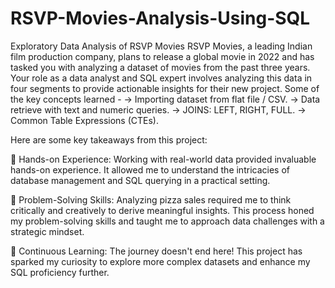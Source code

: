 # RSVP-Movies-Analysis-Using-SQL
Exploratory Data Analysis of RSVP Movies 
RSVP Movies, a leading Indian film production company, plans to release a global movie in 2022 and has tasked you with analyzing a dataset of movies from the past three years. Your role as a data analyst and SQL expert involves analyzing this data in four segments to provide actionable insights for their new project.
Some of the key concepts learned - -> Importing dataset from flat file / CSV. -> Data retrieve with text and numeric queries. -> JOINS: LEFT, RIGHT, FULL. -> Common Table Expressions (CTEs).

Here are some key takeaways from this project:

💠 Hands-on Experience: Working with real-world data provided invaluable hands-on experience. It allowed me to understand the intricacies of database management and SQL querying in a practical setting.

💠 Problem-Solving Skills: Analyzing pizza sales required me to think critically and creatively to derive meaningful insights. This process honed my problem-solving skills and taught me to approach data challenges with a strategic mindset.

💠 Continuous Learning: The journey doesn't end here! This project has sparked my curiosity to explore more complex datasets and enhance my SQL proficiency further.
